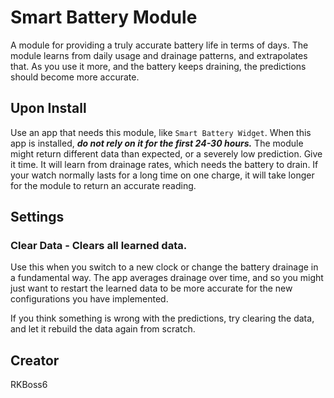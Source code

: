 # Smart Battery Module
A module for providing a truly accurate battery life in terms of days. The module learns from daily usage and drainage patterns, and extrapolates that. As you use it more, and the battery keeps draining, the predictions should become more accurate.
## Upon Install
Use an app that needs this module, like `Smart Battery Widget`.
When this app is installed, <i><b>do not rely on it for the first 24-30 hours.</b></i>
The module might return different data than expected, or a severely low prediction. Give it time. It will learn from drainage rates, which needs the battery to drain. If your watch normally lasts for a long time on one charge, it will take longer for the module to return an accurate reading.
## Settings
### Clear Data - Clears all learned data. 
Use this when you switch to a new clock or change the battery drainage in a fundamental way. The app averages drainage over time, and so you might just want to restart the learned data to be more accurate for the new configurations you have implemented.

If you think something is wrong with the predictions, try clearing the data, and let it rebuild the data again from scratch.
## Creator
RKBoss6
